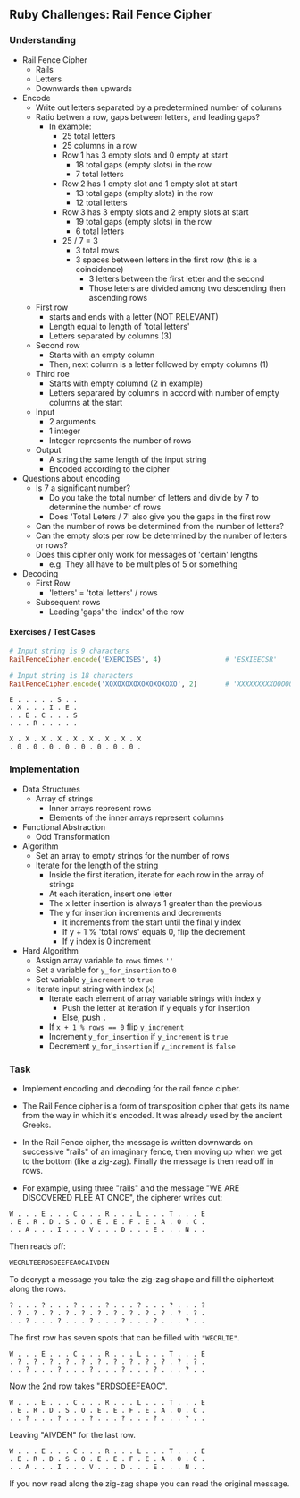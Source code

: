 ## Ruby Challenges: Rail Fence Cipher

### Understanding
- Rail Fence Cipher
  + Rails
  + Letters
  + Downwards then upwards
- Encode
  + Write out letters separated by a predetermined number of columns
  + Ratio betwen a row, gaps between letters, and leading gaps?
    * In example:
      - 25 total letters
      - 25 columns in a row
      - Row 1 has 3 empty slots and 0 empty at start
        + 18 total gaps (empty slots) in the row
        + 7 total letters
      - Row 2 has 1 empty slot and 1 empty slot at start
        + 13 total gaps (emplty slots) in the row
        + 12 total letters
      - Row 3 has 3 empty slots and 2 empty slots at start 
        + 19 total gaps (empty slots) in the row
        + 6 total letters
      - 25 / 7 = 3
        + 3 total rows
        + 3 spaces between letters in the first row (this is a coincidence)
          * 3 letters between the first letter and the second
          * Those leters are divided among two descending then ascending rows
  + First row
    * starts and ends with a letter (NOT RELEVANT)
    * Length equal to length of 'total letters'
    * Letters separated by columns (3)
  + Second row
    * Starts with an empty column
    * Then, next column is a letter followed by empty columns (1)
  + Third roe
    * Starts with empty columnd (2 in example)
    * Letters separared by columns in accord with number of empty columns at the start
  + Input
    * 2 arguments
    * 1 integer
    * Integer represents the number of rows
  + Output
    * A string the same length of the input string
    * Encoded according to the cipher 
- Questions about encoding
  + Is 7 a significant number?
    * Do you take the total number of letters and divide by 7 to determine the number of rows
    * Does 'Total Leters / 7' also give you the gaps in the first row
  + Can the number of rows be determined from the number of letters?
  + Can the empty slots per row be determined by the number of letters or rows?
  + Does this cipher only work for messages of 'certain' lengths
    * e.g. They all have to be multiples of 5 or something
- Decoding
  + First Row
    * 'letters' = 'total letters' / rows
  + Subsequent rows
    * Leading 'gaps' the 'index' of the row

#### Exercises / Test Cases
```ruby
# Input string is 9 characters
RailFenceCipher.encode('EXERCISES', 4)                # 'ESXIEECSR'

# Input string is 18 characters
RailFenceCipher.encode('XOXOXOXOXOXOXOXOXO', 2)       # 'XXXXXXXXXOOOOOOOOO'
```

```
E . . . . . S . .
. X . . . I . E .
. . E . C . . . S
. . . R . . . . .

X . X . X . X . X . X . X . X . X
. 0 . 0 . 0 . 0 . 0 . 0 . 0 . 0 .
```

### Implementation
- Data Structures
  + Array of strings
    * Inner arrays represent rows
    * Elements of the inner arrays represent columns
- Functional Abstraction
  + Odd Transformation
- Algorithm
  + Set an array to empty strings for the number of rows
  + Iterate for the length of the string
    * Inside the first iteration, iterate for each row in the array of strings
    * At each iteration, insert one letter
    * The x letter insertion is always 1 greater than the previous
    * The y for insertion increments and decrements
      - It increments from the start until the final y index
      - If y + 1 % 'total rows' equals 0, flip the decrement
      - If y index is 0 increment
- Hard Algorithm
  + Assign array variable to `rows` times `''`
  + Set a variable for `y_for_insertion` to `0`
  + Set variable `y_increment` to `true`
  + Iterate input string with index (`x`)
    * Iterate each element of array variable strings with index `y`
      - Push the letter at iteration if `y` equals `y` for insertion
      - Else, push ` . `
    * If `x + 1 % rows == 0` flip `y_increment`
    * Increment `y_for_insertion` if `y_increment` is `true`
    * Decrement `y_for_insertion` if `y_increment` is `false`

### Task
- Implement encoding and decoding for the rail fence cipher.

- The Rail Fence cipher is a form of transposition cipher that gets its name from the way in which it's encoded. It was already used by the ancient Greeks.

- In the Rail Fence cipher, the message is written downwards on successive "rails" of an imaginary fence, then moving up when we get to the bottom (like a zig-zag). Finally the message is then read off in rows.

- For example, using three "rails" and the message "WE ARE DISCOVERED FLEE AT ONCE", the cipherer writes out:
```
W . . . E . . . C . . . R . . . L . . . T . . . E
. E . R . D . S . O . E . E . F . E . A . O . C .
. . A . . . I . . . V . . . D . . . E . . . N . .
```
Then reads off:
```
WECRLTEERDSOEEFEAOCAIVDEN
```
To decrypt a message you take the zig-zag shape and fill the ciphertext along the rows.
```
? . . . ? . . . ? . . . ? . . . ? . . . ? . . . ?
. ? . ? . ? . ? . ? . ? . ? . ? . ? . ? . ? . ? .
. . ? . . . ? . . . ? . . . ? . . . ? . . . ? . .
```
The first row has seven spots that can be filled with `"WECRLTE"`.
```
W . . . E . . . C . . . R . . . L . . . T . . . E
. ? . ? . ? . ? . ? . ? . ? . ? . ? . ? . ? . ? .
. . ? . . . ? . . . ? . . . ? . . . ? . . . ? . .
```
Now the 2nd row takes "ERDSOEEFEAOC".
```
W . . . E . . . C . . . R . . . L . . . T . . . E
. E . R . D . S . O . E . E . F . E . A . O . C .
. . ? . . . ? . . . ? . . . ? . . . ? . . . ? . .
```
Leaving "AIVDEN" for the last row.
```
W . . . E . . . C . . . R . . . L . . . T . . . E
. E . R . D . S . O . E . E . F . E . A . O . C .
. . A . . . I . . . V . . . D . . . E . . . N . .
```
If you now read along the zig-zag shape you can read the original message.